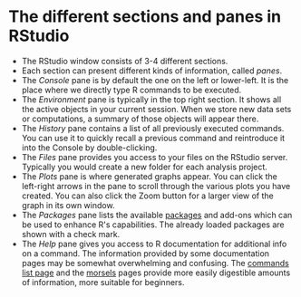 # The different sections and panes in RStudio

- The RStudio window consists of 3-4 different sections.
- Each section can present different kinds of information, called *panes*.
- The *Console* pane is by default the one on the left or lower-left. It is the place where we directly type R commands to be executed.
- The *Environment* pane is typically in the top right section. It shows all the active objects in your current session. When we store new data sets or computations, a summary of those objects will appear there.
- The *History* pane contains a list of all previously executed commands. You can use it to quickly recall a previous command and reintroduce it into the Console by double-clicking.
- The *Files* pane provides you access to your files on the RStudio server. Typically you would create a new folder for each analysis project.
- The *Plots* pane is where generated graphs appear. You can click the left-right arrows in the pane to scroll through the various plots you have created. You can also click the Zoom button for a larger view of the graph in its own window.
- The *Packages* pane lists the available [packages](packagesAsToolboxes.md) and add-ons which can be used to enhance R's capabilities. The already loaded packages are shown with a check mark.
- The *Help* pane gives you access to R documentation for additional info on a command. The information provided by some documentation pages may be somewhat overwhelming and confusing. The [commands list page](../commands.md) and the [morsels](../morsels.md) pages provide more easily digestible amounts of information, more suitable for beginners.
